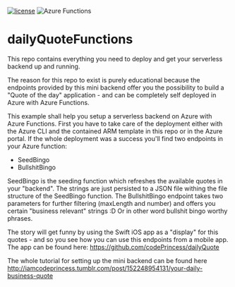 [![license](https://img.shields.io/github/license/mashape/apistatus.svg?maxAge=2592000)]() <img src="https://img.shields.io/badge/azure-functions-ffba1c.svg" alt="Azure Functions" /> 

# dailyQuoteFunctions

This repo contains everything you need to deploy and get your serverless backend up and running. 

The reason for this repo to exist is purely educational because the endpoints provided by this mini backend offer you the possibility to build a "Quote of the day" application - and can be completely self deployed in Azure with Azure Functions.

This example shall help you setup a serverless backend on Azure with Azure Functions. First you have to take care of the deployment either with the Azure CLI and the contained ARM template in this repo or in the Azure portal. If the whole deployment was a success you'll find two endpoints in your Azure function:
- SeedBingo
- BullshitBingo

SeedBingo is the seeding function which refreshes the available quotes in your "backend". The strings are just persisted to a JSON file withing the file structure of the SeedBingo function.
The BullshitBingo endpoint takes two parameters for further filtering (maxLength and number) and offers you certain "business relevant" strings :D Or in other word bullshit bingo worthy phrases.

The story will get funny by using the Swift iOS app as a "display" for this quotes - and so you see how you can use this endpoints from a mobile app. The app can be found here: https://github.com/codePrincess/dailyQuote

The whole tutorial for setting up the mini backend can be found here http://iamcodeprincess.tumblr.com/post/152248954131/your-daily-business-quote
